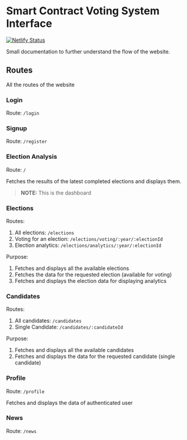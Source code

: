 # Smart Contract Voting System Interface

[![Netlify Status](https://api.netlify.com/api/v1/badges/b4b8b31a-29a4-4b08-9a90-92f861e93815/deploy-status)](https://app.netlify.com/sites/smart-elections/deploys)

Small documentation to further understand the flow of the website.

## Routes

All the routes of the website

### Login

Route: `/login`

### Signup

Route: `/register`

### Election Analysis

Route:  `/`

Fetches the results of the latest completed elections and displays them.

> **NOTE:** This is the dashboard  

### Elections

Routes:

 1. All elections: `/elections`
 2. Voting for an election:  `/elections/voting/:year/:electionId`
 3. Election analytics: `/elections/analytics/:year/:electionId`

Purpose:

 1. Fetches and displays all the available elections
 2. Fetches the data for the  requested election (available for voting)
 3. Fetches and displays the election data for displaying analytics

### Candidates

Routes:

 1. All candidates: `/candidates`
 2. Single Candidate:  `/candidates/:candidateId`

Purpose:

 1. Fetches and displays all the available candidates
 2. Fetches and displays the data for the requested candidate (single candidate)

### Profile

Route: `/profile`

Fetches and displays the data of authenticated user

### News

Route: `/news`
